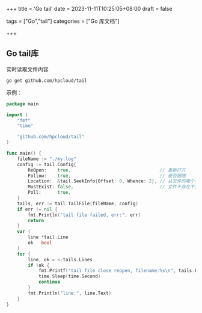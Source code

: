 +++
title = 'Go tail'
date = 2023-11-11T10:25:05+08:00
draft = false

tags = ["Go","tail"]
categories = ["Go 库文档"]

+++

## Go tail库

实时读取文件内容

```
go get github.com/hpcloud/tail
```

示例：

```go
package main

import (
    "fmt"
    "time"

    "github.com/hpcloud/tail"
)

func main() {
    fileName := "./my.log"
    config := tail.Config{
        ReOpen:    true,                                 // 重新打开
        Follow:    true,                                 // 是否跟随
        Location:  &tail.SeekInfo{Offset: 0, Whence: 2}, // 从文件的哪个地方开始读
        MustExist: false,                                // 文件不存在不报错
        Poll:      true,
    }
    tails, err := tail.TailFile(fileName, config)
    if err != nil {
        fmt.Println("tail file failed, err:", err)
        return
    }
    var (
        line *tail.Line
        ok   bool
    )
    for {
        line, ok = <-tails.Lines
        if !ok {
            fmt.Printf("tail file close reopen, filename:%s\n", tails.Filename)
            time.Sleep(time.Second)
            continue
        }
        fmt.Println("line:", line.Text)
    }
}
```


